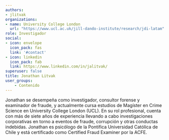 ```yaml
---
authors:
- jlitvak
organizations:
- name: University College London
  url: "https://www.ucl.ac.uk/jill-dando-institute/research/jdi-latam"
role: Investigador
social:
- icon: envelope
  icon_pack: fas
  link: '#contact'
- icon: linkedin
  icon_pack: fab
  link: https://www.linkedin.com/in/jalitvak/
superuser: false
title: Jonathan Litvak
user_groups:
    - Contenido
---
```


Jonathan se desempeña como investigador, consultor forense y examinador de fraude, y actualmente cursa estudios de Magíster en Crime Science en University College London (UCL). En su rol profesional, cuenta con más de siete años de experiencia llevando a cabo investigaciones corporativas en torno a eventos de fraude, corrupción y otras conductas indebidas. Jonathan es psicólogo de la Pontifica Universidad Católica de Chile y está certificado como Certified Fraud Examiner por la ACFE.
